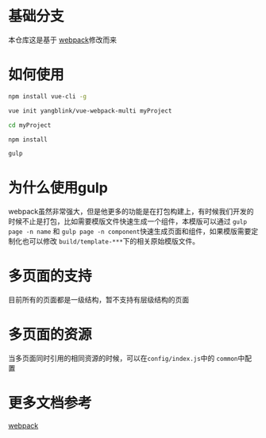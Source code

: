 # 基础分支
本仓库这是基于 [webpack](https://github.com/vuejs-templates/webpack/tree/19ea95c82a84479f6ef5843e2ff3dca2b998c725)修改而来

# 如何使用
```bash
npm install vue-cli -g

vue init yangblink/vue-webpack-multi myProject

cd myProject

npm install

gulp
```

# 为什么使用gulp

webpack虽然非常强大，但是他更多的功能是在打包构建上，有时候我们开发的时候不止是打包，比如需要模版文件快速生成一个组件，本模版可以通过 `gulp page -n name` 和 `gulp page -n component`快速生成页面和组件，如果模版需要定制化也可以修改 `build/template-***`下的相关原始模版文件。

# 多页面的支持

目前所有的页面都是一级结构，暂不支持有层级结构的页面

# 多页面的资源

当多页面同时引用的相同资源的时候，可以在`config/index.js`中的 `common`中配置

# 更多文档参考

[webpack](https://github.com/vuejs-templates/webpack/tree/19ea95c82a84479f6ef5843e2ff3dca2b998c725)